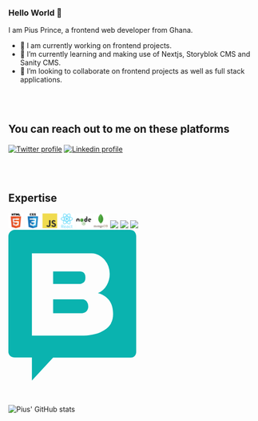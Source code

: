 
<!--
**piusprince/piusprince** is a ✨ _special_ ✨ repository because its `README.md` (this file) appears on your GitHub profile.

Here are some ideas to get you started:

- 🔭 I’m currently working on ...
- 🌱 I’m currently learning ...
- 👯 I’m looking to collaborate on ...
- 🤔 I’m looking for help with ...
- 💬 Ask me about ...
- 📫 How to reach me: ...
- 😄 Pronouns: ...
- ⚡ Fun fact: ...
-->

### Hello World 👋
I am Pius Prince, a frontend web developer from Ghana.
- 🔭 I am currently working on frontend projects.
- 🌱 I’m currently learning and making use of Nextjs, Storyblok CMS and Sanity CMS.
- 👯 I’m looking to collaborate on frontend projects as well as full stack applications.


<br>
<br>

## You can reach out to me on these platforms

<a href="https://x.com/_piusprince_" target="blank"><img align="center" src="https://raw.githubusercontent.com/rahuldkjain/github-profile-readme-generator/master/src/images/icons/Social/twitter.svg" alt="Twitter profile" height="30" width="40" /></a>
<a href="https://www.linkedin.com/in/pius-prince-oduro-92156b1b4" target="blank"><img align="center" src="https://raw.githubusercontent.com/rahuldkjain/github-profile-readme-generator/master/src/images/icons/Social/linked-in-alt.svg" alt="Linkedin profile" height="30" width="40" /></a>
</p>
<br>
<br>

## Expertise
<code><img height="30" src="https://raw.githubusercontent.com/devicons/devicon/master/icons/html5/html5-original-wordmark.svg"></code>
<code><img height="30" src="https://raw.githubusercontent.com/devicons/devicon/master/icons/css3/css3-original-wordmark.svg"></code>
<code><img height="30" src="https://raw.githubusercontent.com/devicons/devicon/master/icons/javascript/javascript-original.svg"></code>
<code><img height="30" src="https://raw.githubusercontent.com/devicons/devicon/master/icons/react/react-original-wordmark.svg"></code>
<code><img height="30" src="https://raw.githubusercontent.com/devicons/devicon/master/icons/nodejs/nodejs-original-wordmark.svg"></code>
<code><img height="30" src="https://raw.githubusercontent.com/devicons/devicon/master/icons/mongodb/mongodb-original-wordmark.svg"></code>
<code><img height="30" src="https://cdn.jsdelivr.net/gh/devicons/devicon@latest/icons/storybook/storybook-original.svg" /></code>
<code><img height="30" src="https://www.vectorlogo.zone/logos/figma/figma-icon.svg"></code>
<code><img height="30" src="https://cdn.jsdelivr.net/gh/devicons/devicon@latest/icons/sanity/sanity-original.svg" /></code>
<svg viewBox="0 0 256 302" xmlns="http://www.w3.org/2000/svg" width="256" height="302" preserveAspectRatio="xMidYMid"><path fill="#0AB3AF" d="m244.495 0-.274.292c7.15 0 11.524 5.54 11.768 12.32l.011.6v230.552c0 7.12-4.156 11.473-10.852 11.73l-.635.013H89.558l-42.423 45.82v-46.112H12.966c-6.868 0-12.619-4.146-12.95-10.844L0 243.755V12.921C0 6.067 5.567.327 12.648.013l.61-.013h231.237Zm-78.93 46.989H47.135v164.47H151.43c7.954 0 15.615-1.47 22.682-3.233 6.605-1.364 12.43-4.278 17.729-7.519l1.127-.699a35.547 35.547 0 0 0 12.08-11.94l.585-.99h-.302c2.94-5.277 4.42-11.45 4.42-18.792 0-11.45-2.657-20.563-7.962-27.612-5.589-6.748-12.957-11.45-22.38-14.09a36.78 36.78 0 0 0 17.668-15.86c3.835-7.05 5.899-14.39 5.899-22.024a43.966 43.966 0 0 0-10.017-28.49c-3.242-3.825-7.369-7.049-11.78-9.404-4.405-2.463-9.058-3.654-14.447-3.801l-1.167-.016Zm-16.929 91.923c3.406 0 5.963 1.662 8.237 4.447a16.418 16.418 0 0 1 3.122 9.998c0 4.164-1.424 7.497-3.689 9.725-2.374 2.06-5.236 3.404-8.36 3.586l-.725.02H89.604v-27.776h59.032Zm-4.82-55.563c2.709.026 5.322 1.01 7.377 2.776 1.99 1.945 3.123 5.004 3.123 9.167 0 4.459-1.01 7.932-3.276 9.704l-.413.295c-2.099 1.542-4.68 2.844-7.291 3.035l-.653.024H89.595V83.349h54.22Z"/></svg>
          

<br>

![Pius' GitHub stats](https://github-readme-stats.vercel.app/api?username=piusprince&show_icons=true&theme=tokyonight)


